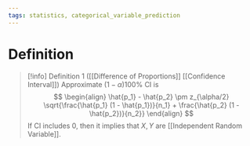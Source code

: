 ```yaml
---
tags: statistics, categorical_variable_prediction
---
```


# Definition

> [!info] Definition 1 ([[Difference of Proportions]] [[Confidence Interval]])
> Approximate $(1 - \alpha)100\%$ CI is
> $$
> \begin{align}
> \hat{p_1} - \hat{p_2} \pm z_{\alpha/2} \sqrt{\frac{\hat{p_1} (1 - \hat{p_1})}{n_1} + \frac{\hat{p_2} (1 - \hat{p_2})}{n_2}}
> \end{align}
> $$
> If CI includes $0$, then it implies that $X, Y$ are [[Independent Random Variable]].